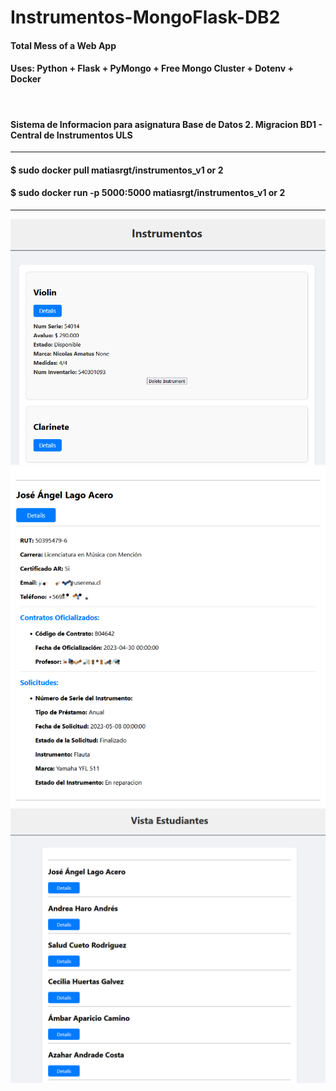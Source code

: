# Instrumentos-MongoFlask-DB2

#### Total Mess of a Web App <br>
#### Uses: Python + Flask + PyMongo + Free Mongo Cluster + Dotenv + Docker<br>
<br>

#### Sistema de Informacion para asignatura Base de Datos 2. Migracion BD1 - Central de Instrumentos ULS

---

#### $ sudo docker pull matiasrgt/instrumentos_v1 or 2<br>
#### $ sudo docker run -p 5000:5000 matiasrgt/instrumentos_v1 or 2<br>

---

![Alt text](https://github.com/MatiasRGT/img_resources/blob/main/DB2/vista_instrumentos.png) <br>
![Alt text](https://github.com/MatiasRGT/img_resources/blob/main/DB2/vista_estudiante2.png) <br>
![Alt text](https://github.com/MatiasRGT/img_resources/blob/main/DB2/vista_estudiante.png) <br>
